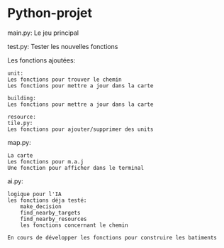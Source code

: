 # Python-projet

main.py: Le jeu principal

test.py: Tester les nouvelles fonctions

Les fonctions ajoutées:

    unit:
    Les fonctions pour trouver le chemin
    Les fonctions pour mettre a jour dans la carte

    building:
    Les fonctions pour mettre a jour dans la carte

    resource:
    tile.py:
    Les fonctions pour ajouter/supprimer des units

map.py: 

    La carte
    Les fonctions pour m.a.j
    Une fonction pour afficher dans le terminal

ai.py:

    logique pour l'IA
    les fonctions déja testé:
        make_decision
        find_nearby_targets
        find_nearby_resources
        les fonctions concernant le chemin

    En cours de développer les fonctions pour construire les batiments
